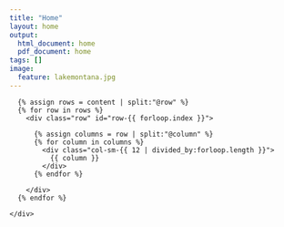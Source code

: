 ```yaml
---
title: "Home"
layout: home
output:
  html_document: home
  pdf_document: home
tags: []
image:
  feature: lakemontana.jpg
---
```

<!DOCTYPE html>
<html>
  <body>
    <div class="container">

      {% assign rows = content | split:"@row" %}
      {% for row in rows %}
        <div class="row" id="row-{{ forloop.index }}">

          {% assign columns = row | split:"@column" %}
          {% for column in columns %}
            <div class="col-sm-{{ 12 | divided_by:forloop.length }}">
              {{ column }}
            </div>
          {% endfor %}

        </div>
      {% endfor %}

    </div>
  </body>
</html>
